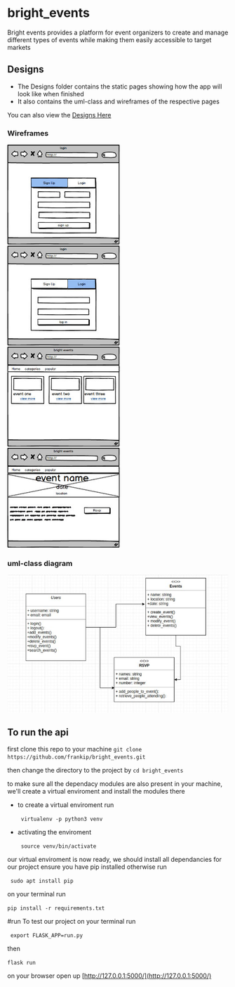 # bright_events
Bright events provides a platform for event organizers to create and manage different types of events while making them easily accessible to target markets

## Designs ##
* The Designs folder contains the static pages showing how the app will look like when finished
* It also contains the uml-class and wireframes of the respective pages

You can also view the [Designs Here](https://confident-colden-f872a4.netlify.com/sign-in.html)

### Wireframes ###
![Alt sign-up](https://github.com/frankip/bright_events/blob/master/designs/wireframes/registration%20page.jpeg)
![Alt sign-in](https://github.com/frankip/bright_events/blob/master/designs/wireframes/login%20page.jpeg)
![Alt homepage](https://github.com/frankip/bright_events/blob/master/designs/wireframes/index.html.jpeg)
![Alt event details](https://github.com/frankip/bright_events/blob/master/designs/wireframes/details%20page.jpeg)

### uml-class diagram ###
![Alt Uml-diagram](https://github.com/frankip/bright_events/blob/master/designs/wireframes/uml.jpeg)

## To run the api  ##
first clone this repo to your machine 
 ``` git clone https://github.com/frankip/bright_events.git ```

then change the directory to the project by 
``` cd bright_events ```

to make sure all the dependacy modules are also present in your machine,
we'll create a virtual enviroment and install the modules there

* to create a virtual enviroment run


    ``` virtualenv -p python3 venv```
* activating the enviroment

    ``` source venv/bin/activate```

our virtual enviroment is now ready, we should install all dependancies for our project
ensure you have pip installed otherwise 
run 

``` sudo apt install pip```

on your terminal run

``` pip install -r requirements.txt ```

#run 
To test our project on your terminal run 

``` export FLASK_APP=run.py```

then
 
``` flask run ```

on your browser open up [http://127.0.0.1:5000/](http://127.0.0.1:5000/)